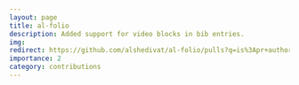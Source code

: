 ```yaml
---
layout: page
title: al-folio
description: Added support for video blocks in bib entries.
img: 
redirect: https://github.com/alshedivat/al-folio/pulls?q=is%3Apr+author%3Afabawi
importance: 2
category: contributions
---
```

